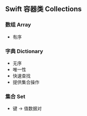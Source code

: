 ## Swift 容器类 Collections

### 数组 Array
* 有序

### 字典 Dictionary
* 无序
* 唯一性
* 快速查找
* 提供集合操作

### 集合 Set
* 键 -> 值数据对